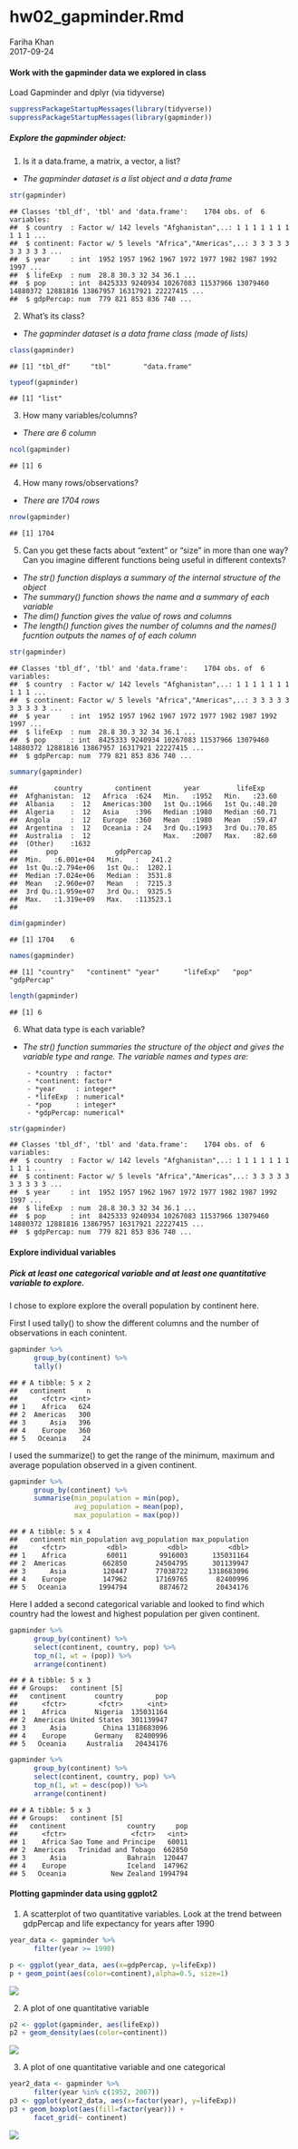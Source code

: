 # hw02_gapminder.Rmd
Fariha Khan  
2017-09-24  






#### Work with the gapminder data we explored in class


Load Gapminder and dplyr (via tidyverse)


```r
suppressPackageStartupMessages(library(tidyverse))
suppressPackageStartupMessages(library(gapminder))
```

##### Explore the gapminder object:

1. Is it a data.frame, a matrix, a vector, a list?
- *The gapminder dataset is a list object and a data frame*

```r
str(gapminder)
```

```
## Classes 'tbl_df', 'tbl' and 'data.frame':	1704 obs. of  6 variables:
##  $ country  : Factor w/ 142 levels "Afghanistan",..: 1 1 1 1 1 1 1 1 1 1 ...
##  $ continent: Factor w/ 5 levels "Africa","Americas",..: 3 3 3 3 3 3 3 3 3 3 ...
##  $ year     : int  1952 1957 1962 1967 1972 1977 1982 1987 1992 1997 ...
##  $ lifeExp  : num  28.8 30.3 32 34 36.1 ...
##  $ pop      : int  8425333 9240934 10267083 11537966 13079460 14880372 12881816 13867957 16317921 22227415 ...
##  $ gdpPercap: num  779 821 853 836 740 ...
```

2. What’s its class?
- *The gapminder dataset is a data frame class (made of lists)*

```r
class(gapminder)
```

```
## [1] "tbl_df"     "tbl"        "data.frame"
```

```r
typeof(gapminder)
```

```
## [1] "list"
```

3. How many variables/columns?
- *There are 6 column*

```r
ncol(gapminder)
```

```
## [1] 6
```

4. How many rows/observations?
- *There are 1704 rows*

```r
nrow(gapminder)
```

```
## [1] 1704
```

5. Can you get these facts about “extent” or “size” in more than one way? Can you imagine different functions being useful in different contexts?
- *The str() function displays a summary of the internal structure of the object*
- *The summary() function shows the name and a summary of each variable*
- *The dim() function gives the value of rows and columns*
- *The length() function gives the number of columns and the names() fucntion outputs the names of of each column*

```r
str(gapminder)
```

```
## Classes 'tbl_df', 'tbl' and 'data.frame':	1704 obs. of  6 variables:
##  $ country  : Factor w/ 142 levels "Afghanistan",..: 1 1 1 1 1 1 1 1 1 1 ...
##  $ continent: Factor w/ 5 levels "Africa","Americas",..: 3 3 3 3 3 3 3 3 3 3 ...
##  $ year     : int  1952 1957 1962 1967 1972 1977 1982 1987 1992 1997 ...
##  $ lifeExp  : num  28.8 30.3 32 34 36.1 ...
##  $ pop      : int  8425333 9240934 10267083 11537966 13079460 14880372 12881816 13867957 16317921 22227415 ...
##  $ gdpPercap: num  779 821 853 836 740 ...
```

```r
summary(gapminder)
```

```
##         country        continent        year         lifeExp     
##  Afghanistan:  12   Africa  :624   Min.   :1952   Min.   :23.60  
##  Albania    :  12   Americas:300   1st Qu.:1966   1st Qu.:48.20  
##  Algeria    :  12   Asia    :396   Median :1980   Median :60.71  
##  Angola     :  12   Europe  :360   Mean   :1980   Mean   :59.47  
##  Argentina  :  12   Oceania : 24   3rd Qu.:1993   3rd Qu.:70.85  
##  Australia  :  12                  Max.   :2007   Max.   :82.60  
##  (Other)    :1632                                                
##       pop              gdpPercap       
##  Min.   :6.001e+04   Min.   :   241.2  
##  1st Qu.:2.794e+06   1st Qu.:  1202.1  
##  Median :7.024e+06   Median :  3531.8  
##  Mean   :2.960e+07   Mean   :  7215.3  
##  3rd Qu.:1.959e+07   3rd Qu.:  9325.5  
##  Max.   :1.319e+09   Max.   :113523.1  
## 
```

```r
dim(gapminder)
```

```
## [1] 1704    6
```

```r
names(gapminder)
```

```
## [1] "country"   "continent" "year"      "lifeExp"   "pop"       "gdpPercap"
```

```r
length(gapminder)
```

```
## [1] 6
```

6. What data type is each variable?
- *The str() function summaries the structure of the object and gives the variable type and range. The variable names and types are:*

       - *country  : factor*
       - *continent: factor*
       - *year     : integer*
       - *lifeExp  : numerical*
       - *pop      : integer*
       - *gdpPercap: numerical*
       

```r
str(gapminder)
```

```
## Classes 'tbl_df', 'tbl' and 'data.frame':	1704 obs. of  6 variables:
##  $ country  : Factor w/ 142 levels "Afghanistan",..: 1 1 1 1 1 1 1 1 1 1 ...
##  $ continent: Factor w/ 5 levels "Africa","Americas",..: 3 3 3 3 3 3 3 3 3 3 ...
##  $ year     : int  1952 1957 1962 1967 1972 1977 1982 1987 1992 1997 ...
##  $ lifeExp  : num  28.8 30.3 32 34 36.1 ...
##  $ pop      : int  8425333 9240934 10267083 11537966 13079460 14880372 12881816 13867957 16317921 22227415 ...
##  $ gdpPercap: num  779 821 853 836 740 ...
```


#### Explore individual variables

##### Pick at least one categorical variable and at least one quantitative variable to explore.
I chose to explore explore the overall population by continent here.

First I used tally() to show the different columns and the number of observations in each conintent.
      

```r
gapminder %>% 
      group_by(continent) %>% 
      tally()
```

```
## # A tibble: 5 x 2
##   continent     n
##      <fctr> <int>
## 1    Africa   624
## 2  Americas   300
## 3      Asia   396
## 4    Europe   360
## 5   Oceania    24
```

I used the summarize() to get the range of the minimum, maximum and average population observed in a given continent.

```r
gapminder %>% 
      group_by(continent) %>% 
      summarise(min_population = min(pop),
                avg_population = mean(pop),
                max_population = max(pop))
```

```
## # A tibble: 5 x 4
##   continent min_population avg_population max_population
##      <fctr>          <dbl>          <dbl>          <dbl>
## 1    Africa          60011        9916003      135031164
## 2  Americas         662850       24504795      301139947
## 3      Asia         120447       77038722     1318683096
## 4    Europe         147962       17169765       82400996
## 5   Oceania        1994794        8874672       20434176
```




Here I added a second categorical variable and looked to find which country had the lowest and highest population per given continent. 

```r
gapminder %>% 
      group_by(continent) %>%
      select(continent, country, pop) %>%
      top_n(1, wt = (pop)) %>% 
      arrange(continent)
```

```
## # A tibble: 5 x 3
## # Groups:   continent [5]
##   continent       country        pop
##      <fctr>        <fctr>      <int>
## 1    Africa       Nigeria  135031164
## 2  Americas United States  301139947
## 3      Asia         China 1318683096
## 4    Europe       Germany   82400996
## 5   Oceania     Australia   20434176
```

```r
gapminder %>% 
      group_by(continent) %>%
      select(continent, country, pop) %>%
      top_n(1, wt = desc(pop)) %>% 
      arrange(continent)
```

```
## # A tibble: 5 x 3
## # Groups:   continent [5]
##   continent               country     pop
##      <fctr>                <fctr>   <int>
## 1    Africa Sao Tome and Principe   60011
## 2  Americas   Trinidad and Tobago  662850
## 3      Asia               Bahrain  120447
## 4    Europe               Iceland  147962
## 5   Oceania           New Zealand 1994794
```


#### Plotting gapminder data using ggplot2
1. A scatterplot of two quantitative variables.
Look at the trend between gdpPercap and life expectancy for years after 1990

```r
year_data <- gapminder %>% 
      filter(year >= 1990)

p <- ggplot(year_data, aes(x=gdpPercap, y=lifeExp))
p + geom_point(aes(color=continent),alpha=0.5, size=1)
```

![](hw02_gapminder_files/figure-html/unnamed-chunk-11-1.png)<!-- -->


2. A plot of one quantitative variable

```r
p2 <- ggplot(gapminder, aes(lifeExp))
p2 + geom_density(aes(color=continent))
```

![](hw02_gapminder_files/figure-html/unnamed-chunk-12-1.png)<!-- -->

3. A plot of one quantitative variable and one categorical

```r
year2_data <- gapminder %>% 
      filter(year %in% c(1952, 2007))
p3 <- ggplot(year2_data, aes(x=factor(year), y=lifeExp))
p3 + geom_boxplot(aes(fill=factor(year))) +
      facet_grid(~ continent)
```

![](hw02_gapminder_files/figure-html/unnamed-chunk-13-1.png)<!-- -->

